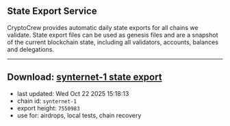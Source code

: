 ## State Export Service
CryptoCrew provides automatic daily state exports for all chains we validate. State export files can be used as genesis files and are a snapshot of the current blockchain state, including all validators, accounts, balances and delegations.

---
**Download: [synternet-1 state export](https://dl-eu2.ccvalidators.com/SERVICE/synternet/synternet-1_export_7550983.json)**
---

- last updated: Wed Oct 22 2025 15:18:13
- chain id: `synternet-1`
- export height: `7550983`
- use for: airdrops, local tests, chain recovery
